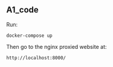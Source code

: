 ## A1_code

Run:
```
docker-compose up
```

Then go to the nginx proxied website at:
```
http://localhost:8000/
```